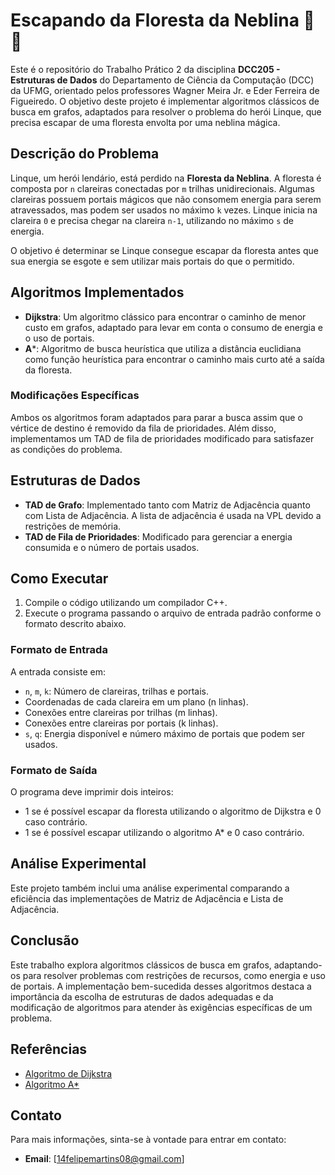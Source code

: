 # Escapando da Floresta da Neblina 🌲✨

Este é o repositório do Trabalho Prático 2 da disciplina **DCC205 - Estruturas de Dados** do Departamento de Ciência da Computação (DCC) da UFMG, orientado pelos professores Wagner Meira Jr. e Eder Ferreira de Figueiredo. O objetivo deste projeto é implementar algoritmos clássicos de busca em grafos, adaptados para resolver o problema do herói Linque, que precisa escapar de uma floresta envolta por uma neblina mágica.

## Descrição do Problema

Linque, um herói lendário, está perdido na **Floresta da Neblina**. A floresta é composta por `n` clareiras conectadas por `m` trilhas unidirecionais. Algumas clareiras possuem portais mágicos que não consomem energia para serem atravessados, mas podem ser usados no máximo `k` vezes. Linque inicia na clareira `0` e precisa chegar na clareira `n-1`, utilizando no máximo `s` de energia. 

O objetivo é determinar se Linque consegue escapar da floresta antes que sua energia se esgote e sem utilizar mais portais do que o permitido.

## Algoritmos Implementados

- **Dijkstra**: Um algoritmo clássico para encontrar o caminho de menor custo em grafos, adaptado para levar em conta o consumo de energia e o uso de portais.
- **A***: Algoritmo de busca heurística que utiliza a distância euclidiana como função heurística para encontrar o caminho mais curto até a saída da floresta.

### Modificações Específicas

Ambos os algoritmos foram adaptados para parar a busca assim que o vértice de destino é removido da fila de prioridades. Além disso, implementamos um TAD de fila de prioridades modificado para satisfazer as condições do problema.

## Estruturas de Dados

- **TAD de Grafo**: Implementado tanto com Matriz de Adjacência quanto com Lista de Adjacência. A lista de adjacência é usada na VPL devido a restrições de memória.
- **TAD de Fila de Prioridades**: Modificado para gerenciar a energia consumida e o número de portais usados.

## Como Executar

1. Compile o código utilizando um compilador C++.
2. Execute o programa passando o arquivo de entrada padrão conforme o formato descrito abaixo.

### Formato de Entrada

A entrada consiste em:
- `n`, `m`, `k`: Número de clareiras, trilhas e portais.
- Coordenadas de cada clareira em um plano (n linhas).
- Conexões entre clareiras por trilhas (m linhas).
- Conexões entre clareiras por portais (k linhas).
- `s`, `q`: Energia disponível e número máximo de portais que podem ser usados.

### Formato de Saída

O programa deve imprimir dois inteiros:
- 1 se é possível escapar da floresta utilizando o algoritmo de Dijkstra e 0 caso contrário.
- 1 se é possível escapar utilizando o algoritmo A* e 0 caso contrário.

## Análise Experimental

Este projeto também inclui uma análise experimental comparando a eficiência das implementações de Matriz de Adjacência e Lista de Adjacência.

## Conclusão

Este trabalho explora algoritmos clássicos de busca em grafos, adaptando-os para resolver problemas com restrições de recursos, como energia e uso de portais. A implementação bem-sucedida desses algoritmos destaca a importância da escolha de estruturas de dados adequadas e da modificação de algoritmos para atender às exigências específicas de um problema.

## Referências

- [Algoritmo de Dijkstra](https://www.youtube.com/watch?v=Kue4UUxstoU&ab_channel=MaratonaUFMG)
- [Algoritmo A*](https://pt.wikipedia.org/wiki/Algoritmo_A*)

## Contato

Para mais informações, sinta-se à vontade para entrar em contato:
- **Email**: [14felipemartins08@gmail.com]

